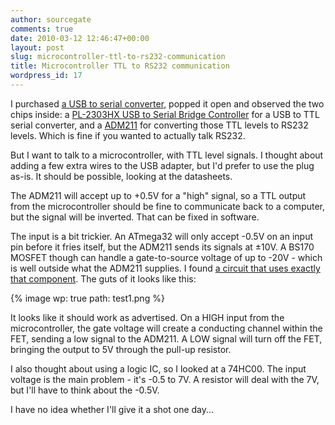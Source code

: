 ```yaml
---
author: sourcegate
comments: true
date: 2010-03-12 12:46:47+00:00
layout: post
slug: microcontroller-ttl-to-rs232-communication
title: Microcontroller TTL to RS232 communication
wordpress_id: 17
---
```


I purchased [a USB to serial converter](http://cgi.ebay.com.au/ws/eBayISAPI.dll?ViewItem&item=280329271714&ru=http%3A%2F%2Fshop.ebay.com.au%3A80%2F%3F_from%3DR40%26_trksid%3Dm38%26_nkw%3D280329271714%26_sacat%3DSee-All-Categories%26_fvi%3D1&_rdc=1), popped it open and observed the two chips inside: a [PL-2303HX USB to Serial Bridge Controller](http://www.prolific.com.tw/support/files/%5CIO%20Cable%5CPL-2303HX%5CDocuments%5CDatasheet%5Cds_pl2303HXD_v1.1.pdf) for a USB to TTL serial converter, and a [ADM211](http://pdf1.alldatasheet.com/datasheet-pdf/view/48750/AD/ADM211ARS/+355W2utzXvDM-9-.VZ+/datasheet.pdf) for converting those TTL levels to RS232 levels.  Which is fine if you wanted to actually talk RS232.



But I want to talk to a microcontroller, with TTL level signals.  I thought about adding a few extra wires to the USB adapter, but I'd prefer to use the plug as-is.  It should be possible, looking at the datasheets.



The ADM211 will accept up to +0.5V for a "high" signal, so a TTL output from the microcontroller should be fine to communicate back to a computer, but the signal will be inverted.  That can be fixed in software.



The input is a bit trickier.  An ATmega32 will only accept -0.5V on an input pin before it fries itself, but the ADM211 sends its signals at ±10V.  A BS170 MOSFET though can handle a gate-to-source voltage of up to -20V - which is well outside what the ADM211 supplies.  I found [a circuit that
uses exactly that component](http://www.botkin.org/dale/rs232_interface.htm).  The guts of it looks like this:



{% image wp: true path: test1.png %}

It looks like it should work as advertised.  On a HIGH input from the microcontroller, the gate voltage will create a conducting channel within the FET, sending a low signal to the ADM211.  A LOW signal will turn off the FET, bringing the output to 5V through the pull-up resistor.



I also thought about using a logic IC, so I looked at a 74HC00.  The input voltage is the main problem - it's -0.5 to 7V.  A resistor will deal with the 7V, but I'll have to think about the -0.5V.



I have no idea whether I'll give it a shot one day...
